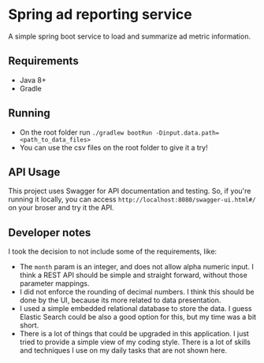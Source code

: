 # Spring ad reporting service

A simple spring boot service to load and summarize ad metric information.

## Requirements
- Java 8+
- Gradle

## Running
- On the root folder run `./gradlew bootRun -Dinput.data.path=<path_to_data_files>`
- You can use the csv files on the root folder to give it a try!

## API Usage
This project uses Swagger for API documentation and testing. So, if you're running it locally, you can access `http://localhost:8080/swagger-ui.html#/` on your broser and try it the API. 

## Developer notes
I took the decision to not include some of the requirements, like:
- The `month` param is an integer, and does not allow alpha numeric input. I think a REST API should be simple and straight forward, without those parameter mappings.
- I did not enforce the rounding of decimal numbers. I think this should be done by the UI, because its more related to data presentation.
- I used a simple embedded relational database to store the data. I guess Elastic Search could be also a good option for this, but my time was a bit short. 
- There is a lot of things that could be upgraded in this application. I just tried to provide a simple view of my coding style. There is a lot of skills and techniques I use on my daily tasks that are not shown here.